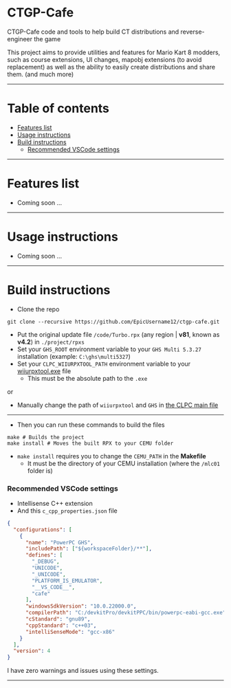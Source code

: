 # CTGP-Cafe

CTGP-Cafe code and tools to help build CT distributions and reverse-engineer the game

This project aims to provide utilities and features for Mario Kart 8 modders, such as course extensions, UI changes, mapobj extensions (to avoid replacement) as well as the ability to easily create distributions and share them. (and much more)

---

# Table of contents

- [Features list](#features-list)
- [Usage instructions](#usage-instructions)
- [Build instructions](#build-instructions)
  - [Recommended VSCode settings](#recommended-vscode-settings)

---

# Features list

- Coming soon ...

---

# Usage instructions

- Coming soon ...

---

# Build instructions

- Clone the repo

```shell
git clone --recursive https://github.com/EpicUsername12/ctgp-cafe.git
```

- Put the original update file `/code/Turbo.rpx` (any region | **v81**, known as **v4.2**) in `./project/rpxs`
- Set your `GHS_ROOT` environment variable to your `GHS Multi 5.3.27` installation (example: `C:\ghs\multi5327`)
- Set your `CLPC_WIIURPXTOOL_PATH` environment variable to your [wiiurpxtool.exe](https://www.github.com/) file
  - This must be the absolute path to the `.exe`

or

- Manually change the path of `wiiurpxtool` and `GHS` in [the CLPC main file](./CLPC/src/main.py#L20-21)

---

- Then you can run these commands to build the files

```shell
make # Builds the project
make install # Moves the built RPX to your CEMU folder
```

- `make install` requires you to change the `CEMU_PATH` in the **Makefile**
  - It must be the directory of your CEMU installation (where the `/mlc01` folder is)

### Recommended VSCode settings

- Intellisense C++ extension
- And this `c_cpp_properties.json` file

```json
{
  "configurations": [
    {
      "name": "PowerPC GHS",
      "includePath": ["${workspaceFolder}/**"],
      "defines": [
        "_DEBUG",
        "UNICODE",
        "_UNICODE",
        "PLATFORM_IS_EMULATOR",
        "__VS_CODE__",
        "cafe"
      ],
      "windowsSdkVersion": "10.0.22000.0",
      "compilerPath": "C:/devkitPro/devkitPPC/bin/powerpc-eabi-gcc.exe",
      "cStandard": "gnu89",
      "cppStandard": "c++03",
      "intelliSenseMode": "gcc-x86"
    }
  ],
  "version": 4
}
```

I have zero warnings and issues using these settings.

---
